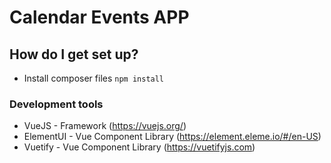 # Calendar Events APP #

## How do I get set up? ##
* Install composer files `npm install`

### Development tools
* VueJS - Framework (https://vuejs.org/)
* ElementUI - Vue Component Library (https://element.eleme.io/#/en-US)
* Vuetify - Vue Component Library (https://vuetifyjs.com)